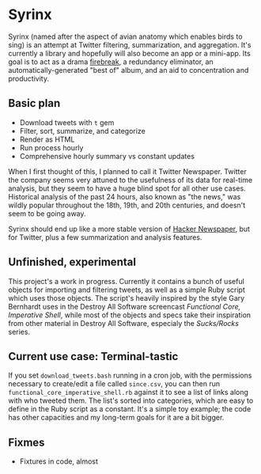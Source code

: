# Syrinx

Syrinx (named after the aspect of avian anatomy which enables
birds to sing) is an attempt at Twitter filtering, summarization,
and aggregation. It's currently a library and hopefully will
also become an app or a mini-app. Its goal is to act as a drama
[firebreak](http://en.wikipedia.org/wiki/Firebreak), a redundancy
eliminator, an automatically-generated "best of" album, and an aid to
concentration and productivity.

## Basic plan

* Download tweets with `t` gem
* Filter, sort, summarize, and categorize
* Render as HTML
* Run process hourly
* Comprehensive hourly summary vs constant updates

When I first thought of this, I planned to call it Twitter Newspaper.
Twitter the company seems very attuned to the usefulness of its data
for real-time analysis, but they seem to have a huge blind spot for all
other use cases. Historical analysis of the past 24 hours, also known
as "the news," was wildly popular throughout the 18th, 19th, and 20th
centuries, and doesn't seem to be going away.

Syrinx should end up like a more stable version of [Hacker
Newspaper](http://hacker-newspaper.gilesb.com/), but for Twitter, plus
a few summarization and analysis features.

## Unfinished, experimental

This project's a work in progress. Currently it contains a bunch of
useful objects for importing and filtering tweets, as well as a simple
Ruby script which uses those objects. The script's heavily inspired by
the style Gary Bernhardt uses in the Destroy All Software screencast
_Functional Core, Imperative Shell_, while most of the objects and specs
take their inspiration from other material in Destroy All Software,
especialy the _Sucks/Rocks_ series.

## Current use case: Terminal-tastic

If you set `download_tweets.bash` running in a cron job, with the
permissions necessary to create/edit a file called `since.csv`, you can
then run `functional_core_imperative_shell.rb` against it to see a list
of links along with who tweeted them. The list's sorted into categories,
which are easy to define in the Ruby script as a constant. It's a simple
toy example; the code has other capacities and my long-term goals for it
are a bit bigger.

## Fixmes

* Fixtures in code, almost

